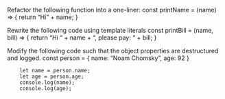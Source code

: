 Refactor the following function into a one-liner:
        const printName = (name) => {
        return “Hi” + name;
        }


Rewrite the following code using template literals
        const printBill = (name, bill) => {
        return “Hi “ + name + “, please pay: “ + bill;
        }


Modify the following code such that the object properties are destructured and logged.
        const person = {
        name: “Noam Chomsky”,
        age: 92
        }

        let name = person.name;
        let age = person.age;
        console.log(name);
        console.log(age);
